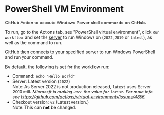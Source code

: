 # PowerShell VM Environment
GitHub Action to execute Windows Power shell commands on GitHub.

To run, go to the Actions tab, see "PowerShell virtual environment", click `Run workflow`, and set the [server](https://docs.github.com/en/actions/using-github-hosted-runners/about-github-hosted-runners#supported-runners-and-hardware-resources) to run Windows on (`2022`, `2019` or `latest`), as well as the command to run.

GitHub then connects to your specified server to run Windows PowerShell and run your command.

By default, the following is set for the workflow run:
* Command: `echo "Hello World"`
* Server: Latest version (`2022`)<br>Note: As Server 2022 is not production released, `latest` uses Server 2019 still. *Microsoft is making `2022` the value for `latest`. For more info see https://github.com/actions/virtual-environments/issues/4856.*
* Checkout version: `v2` (Latest version.)<br>Note: This can **not** be changed.
